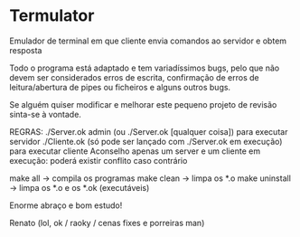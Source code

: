 # Termulator
Emulador de terminal em que cliente envia comandos ao servidor e obtem resposta

Todo o programa está adaptado e tem variadíssimos bugs, pelo que não devem ser considerados erros de escrita, confirmação de erros de leitura/abertura de pipes ou ficheiros e alguns outros bugs.

Se alguém quiser modificar e melhorar este pequeno projeto de revisão sinta-se à vontade.

REGRAS:
  ./Server.ok admin (ou ./Server.ok [qualquer coisa]) para executar servidor
  ./Cliente.ok (só pode ser lançado com ./Server.ok em execução) para executar cliente
  Aconselho apenas um server e um cliente em execução: poderá existir conflito caso contrário
  
  make all -> compila os programas
  make clean -> limpa os *.o
  make uninstall -> limpa os *.o e os *.ok (executáveis)
  
Enorme abraço e bom estudo!

Renato (lol, ok / raoky / cenas fixes e porreiras man)
